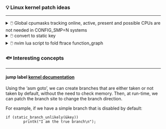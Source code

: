 ### 💡 Linux kernel patch ideas
---

<details><summary> 🖱️ Global cpumasks tracking online, active, present and possible CPUs are not needed in CONFIG_SMP=N systems </summary>

\
Move the global CPU mask variables i.e. `__cpu_online_mask`, `__cpu_active_mask`,
`__cpu_present_mask`, and `__cpu_possible_mask` inside the CONFIG_SMP macro.
This change is important because when CONFIG_SMP is set to N (meaning SMP
is disabled), these CPU masks aren’t needed. By doing this, we can remove
or simplify the #ifdef conditional blocks in the code. The main benefit is
that it saves memory by not allocating these CPU masks on systems that
don’t use SMP.
        

```c
/* kernel/cpu.c
 *
 * Activate the first processor.
 */
void __init boot_cpu_init(void)
{
        int cpu = smp_processor_id();

        /* Mark the boot cpu "present", "online" etc for SMP and UP case */
        set_cpu_online(cpu, true);
        set_cpu_active(cpu, true);
        set_cpu_present(cpu, true);
        set_cpu_possible(cpu, true);

#ifdef CONFIG_SMP
        __boot_cpu_id = cpu;
#endif
}
```
---

</details>

<details><summary> 🖱️ convert to static key </summary>

\
Can `cpu_hotplug_offline_disabled` and `cpu_hotplug_disabled` be converted to static keys?
- since hotplug is a rare event, this code path isn't exercised much, hence does it make sense to use static key here

```c
/* kernel/cpu.c */
 static int cpu_down_maps_locked(unsigned int cpu, enum cpuhp_state target)
  {
          struct cpu_down_work work = { .cpu = cpu, .target = target, };

          /*
           * If the platform does not support hotplug, report it explicitly to
           * differentiate it from a transient offlining failure.
           */
          if (cpu_hotplug_offline_disabled)
                  return -EOPNOTSUPP;
          if (cpu_hotplug_disabled)
                  return -EBUSY;

          /*
           * Ensure that the control task does not run on the to be offlined
           * CPU to prevent a deadlock against cfs_b->period_timer.
           * Also keep at least one housekeeping cpu onlined to avoid generating
           * an empty sched_domain span.
           */
          for_each_cpu_and(cpu, cpu_online_mask, housekeeping_cpumask(HK_TYPE_DOMAIN)) {
                  if (cpu != work.cpu)
                          return work_on_cpu(cpu, __cpu_down_maps_locked, &work);
          }
          return -EBUSY;
  }
```
---

</details>

<details><summary> 🖱️ nvim lua script to fold ftrace function_graph </summary>

[something like this](https://github.com/torvalds/linux/blob/09fbf3d502050282bf47ab3babe1d4ed54dd1fd8/Documentation/trace/function-graph-fold.vim)  but in lua
Will need to understand: 
- vim folds and how do they work
- ftrace:
  - collect a trace, matching parenthesis part needs to be verified
  - just enable ftrace function_graph globally, because ftrace will start tracing in the middle, proper folds will not be possible
  - or, maybe just trace a given function, here, ftrace will start tracing only when a function is hit, stops tracing the it exits, this would work, i suppose

---

</details>



### 🐟 Interesting concepts
---
#### jump label [kernel documentation](https://docs.kernel.org/staging/static-keys.html)
  
Using the ‘asm goto’, we can create branches that are either taken or not taken by default, without the need to check memory. Then, at run-time, we can patch the branch site to change the branch direction.

For example, if we have a simple branch that is disabled by default:

```
if (static_branch_unlikely(&key))
        printk("I am the true branch\n");
```
